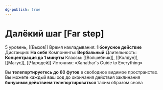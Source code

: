 ```yaml
---
dg-publish: true
---
```

# Далёкий шаг [Far step]
5 уровень, [[Вызов]]
Время накладывания: **1 бонусное действие**
Дистанция: **На себя**
Компоненты: **Вербальный**
Длительность: **Концентрация до 1 минуты**
Классы: [[Волшебник]], [[Колдун]], [[Магус]], [[Чародей]]
Источник: «Xanathar's Guide to Everything»

Вы **телепортируетесь до 60 футов** в свободное видимое пространство. Вы можете каждый ваш ход до окончания действия заклинания **бонусным действием телепортироваться** таким образом снова